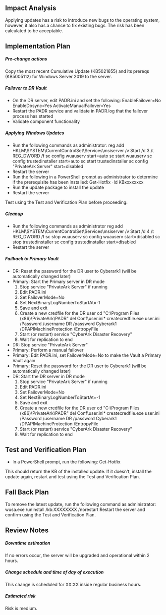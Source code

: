## Impact Analysis
Applying updates has a risk to introduce new bugs to the operating system, however, it also has a chance to fix existing bugs. The risk has been calculated to be acceptable.



## Implementation Plan
##### Pre-change actions
Copy the most recent Cumulative Update (KB5021655) and its prereqs (KB5005112) for Windows Server 2019 to the server.

##### Failover to DR Vault
- On the DR server, edit PADR.ini and set the following:
    EnableFailover=No
    EnableDbsync=Yes
    ActivateManualFailover=Yes
- Restart the PADR service and validate in PADR.log that the failover process has started
- Validate component functionality

##### Applying Windows Updates
- Run the following commands as administrator:
    reg add HKLM\SYSTEM\CurrentControlSet\Services\msiserver /v Start /d 3 /t REG_DWORD /f
    sc config wuauserv start=auto
    sc start wuauserv
    sc config trustedinstaller start=auto
    sc start trustedinstaller
    sc config "PrivateArk Server" start=disabled
- Restart the server
- Run the following in a PowerShell prompt as administrator to determine if the prerequisite has been installed:
    Get-Hotfix -Id KBxxxxxxxx
- Run the update package to install the update
- Restart the server

Test using the Test and Verification Plan before proceeding.

##### Cleanup
- Run the following commands as administrator
    reg add HKLM\SYSTEM\CurrentControlSet\Services\msiserver /v Start /d 4 /t REG_DWORD /f
    sc stop wuauserv
    sc config wuauserv start=disabled
    sc stop trustedinstaller
    sc config trustedinstaller start=disabled
- Restart the server

##### Failback to Primary Vault
- DR: Reset the password for the DR user to Cyberark1 (will be automatically changed later)
- Primary: Start the Primary server in DR mode
    1. Stop service "PrivateArk Server" if running
    2. Edit PADR.ini
    3. Set FailoverMode=No
    4. Set NextBinaryLogNumberToStartAt=-1
    5. Save and exit
    6. Create a new credfile for the DR user
        cd "C:\Program Files (x86)\PrivateArk\PADR"
        del Conf\user.ini*
        createcredfile.exe user.ini /Password /username DR /password Cyberark1 /DPAPIMachineProtection /EntropyFile
    7. Start (or restart) service "CyberArk Disaster Recovery"
    8. Wait for replication to end
- DR: Stop service "PrivateArk Server"
- Primary: Perform a manual failover
- Primary: Edit PADR.ini, set FailoverMode=No to make the Vault a Primary Vault again
- Primary: Reset the password for the DR user to Cyberark1 (will be automatically changed later)
- DR: Start the DR server in DR mode
    1. Stop service "PrivateArk Server" if running
    2. Edit PADR.ini
    3. Set FailoverMode=No
    4. Set NextBinaryLogNumberToStartAt=-1
    5. Save and exit
    6. Create a new credfile for the DR user
        cd "C:\Program Files (x86)\PrivateArk\PADR"
        del Conf\user.ini*
        createcredfile.exe user.ini /Password /username DR /password Cyberark1
/DPAPIMachineProtection /EntropyFile
    7. Start (or restart) service "CyberArk Disaster Recovery"
    8. Wait for replication to end



## Test and Verification Plan
- In a PowerShell prompt, run the following:
    Get-Hotfix

This should return the KB of the installed update. If it doesn't, install the update again, restart and test using the Test and Verification Plan.



## Fall Back Plan
To remove the latest update, run the following command as administrator:
    wusa.exe /uninstall /kb:XXXXXXXX /norestart
Restart the server and confirm using the Test and Verification Plan.




## Review Notes
##### Downtime estimation
If no errors occur, the server will be upgraded and operational within 2 hours.

##### Change schedule and time of day of execution
This change is scheduled for XX:XX inside regular business hours.

##### Estimated risk
Risk is medium.
